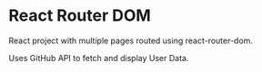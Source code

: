 # React Router DOM
React project with multiple pages routed using react-router-dom.  

Uses GitHub API to fetch and display User Data.

